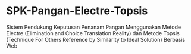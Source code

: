 # SPK-Pangan-Electre-Topsis
Sistem Pendukung Keputusan Penanam Pangan Menggunakan Metode Electre (Elimination and Choice Translation Reality) dan Metode Topsis (Technique For Others Reference by Similarity to Ideal Solution) Berbasis Web
